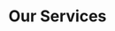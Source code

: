 ---
title: "Our Services"
hero:
  title: "What we do"
  background_image: "/images/bg/home-2.jpg"

content_blocks: 
  - _bookshop_name: "services"
    preheading: "This is my services preheading"
    heading: "This is my services heading"
    service: 
      - icon: "ti-desktop"
        title: "Web development."
        description: "A digital agency isn't here to replace your internal team, we're here to partner."
      - icon: "ti-layers"
        title: "Interface Design."
        description: "A digital agency isn't here to replace your internal team, we're here to partner."
      - icon: "ti-bar-chart"
        title: "Business Consulting."
        description: "A digital agency isn't here to replace your internal team, we're here to partner"
      - icon: "ti-vector"
        title: "Branding."
        description: "A digital agency isn't here to replace your internal team, we're here to partner"
      - icon: "ti-android"
        title: "App development."
        description: "A digital agency isn't here to replace your internal team, we're here to partner"
      - icon: "ti-pencil-alt"
        title: "Content creation."
        description: "A digital agency isn't here to replace your internal team, we're here to partner"

  - _bookshop_name: "smallcta"
    cta_preheading: "For Every type business"
    cta_text: "Entrust Your Project to Our Best Team of blah blah blah"
    link:
      url: "/contact.html"
      text: "Contact Us"
---